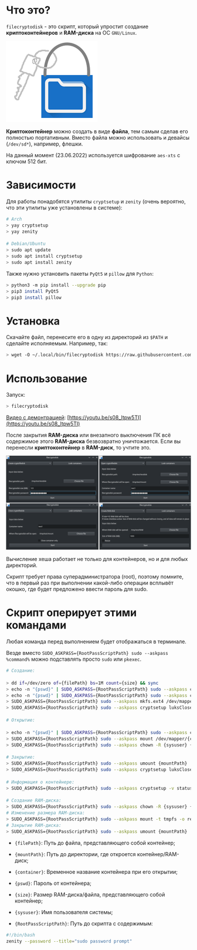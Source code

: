 # Что это?

`filecryptodisk` - это скрипт, который упростит создание **криптоконтейнеров** и **RAM-диска** на ОС `GNU/Linux`.

![](./imgsrc/ico.png)

**Криптоконтейнер** можно создать в виде **файла**, тем самым сделав его полностью портативным. Вместо файла можно использовать и девайсы (`/dev/sd*`), например, флешки.

На данный момент (23.06.2022) используется шифрование `aes-xts` с ключом 512 бит.

# Зависимости

Для работы понадобятся утилиты `cryptsetup` и `zenity` (очень вероятно, что эти утилиты уже установлены в системе):

``` bash
# Arch
> yay cryptsetup
> yay zenity

# Debian/Ubuntu
> sudo apt update
> sudo apt install cryptsetup
> sudo apt install zenity
```

Также нужно установить пакеты `PyQt5` и `pillow` для `Python`:

``` bash
> python3 -m pip install --upgrade pip
> pip3 install PyQt5
> pip3 install pillow
```

# Установка

Скачайте файл, перенесите его в одну из директорий из `$PATH` и сделайте исполняемым. Например, так:

``` bash
> wget -O ~/.local/bin/filecryptodisk https://raw.githubusercontent.com/The220th/filecryptodisk/main/filecryptodisk && chmod u+x ~/.local/bin/filecryptodisk
```

# Использование

Запуск:

``` bash
> filecryptodisk
```

[Видео с демонтрацией](https://youtu.be/s08_ltpw5TI): [https://youtu.be/s08_ltpw5TI](https://youtu.be/s08_ltpw5TI)

После закрытия **RAM-диска** или внезапного выключения ПК всё содержимое этого **RAM-диска** безвозвратно уничтожается. Если вы перенесли **криптоконтейнер** в **RAM-диск**, то учтите это.

![](./imgsrc/example.png)

Вычисление хеша работает не только для контейнеров, но и для любых директорий. 

Скрипт требует права суперадминистратора (root), поэтому помните, что в первый раз при выполнении какой-либо операции всплывёт окошко, где будет предложено ввести пароль для sudo.

# Скрипт оперирует этими командами

Любая команда перед выполнением будет отображаться в терминале.

Везде вместо `SUDO_ASKPASS={RootPassScriptPath} sudo --askpass %command%` можно подставлять просто `sudo` или `pkexec`.

``` bash
# Создание:

> dd if=/dev/zero of={filePath} bs=1M count={size} && sync
> echo -n "{pswd}" | SUDO_ASKPASS={RootPassScriptPath} sudo --askpass cryptsetup luksFormat {filePath} -
> echo -n "{pswd}" | SUDO_ASKPASS={RootPassScriptPath} sudo --askpass cryptsetup luksOpen {filePath} {conRndName} -
> SUDO_ASKPASS={RootPassScriptPath} sudo --askpass mkfs.ext4 /dev/mapper/{conRndName}
> SUDO_ASKPASS={RootPassScriptPath} sudo --askpass cryptsetup luksClose {conRndName}

# Открытие:

> echo -n "{pswd}" | SUDO_ASKPASS={RootPassScriptPath} sudo --askpass cryptsetup luksOpen {filePath} {container} -
> SUDO_ASKPASS={RootPassScriptPath} sudo --askpass mount /dev/mapper/{container} {mountPath}
> SUDO_ASKPASS={RootPassScriptPath} sudo --askpass chown -R {sysuser} {mountPath}

# Закрытие:
> SUDO_ASKPASS={RootPassScriptPath} sudo --askpass umount {mountPath}
> SUDO_ASKPASS={RootPassScriptPath} sudo --askpass cryptsetup luksClose {container}

# Информация о контейнере:
> SUDO_ASKPASS={RootPassScriptPath} sudo --askpass cryptsetup -v status {container}

# Создание RAM-диска:
> SUDO_ASKPASS={RootPassScriptPath} sudo --askpass chown -R {sysuser} {mountPath}
# Изменение размера RAM-диска:
> SUDO_ASKPASS={RootPassScriptPath} sudo --askpass mount -t tmpfs -o remount,size={size}M tmpfs {mountPath}
# Закрытие RAM-диска:
> SUDO_ASKPASS={RootPassScriptPath} sudo --askpass umount {mountPath}
```

- `{filePath}`: Путь до файла, представляющего собой контейнер;

- `{mountPath}`: Путь до директории, где откроется контейнер/RAM-диск;

- `{container}`: Временное название контейнера при его открытии;

- `{pswd}`: Пароль от контейнера;

- `{size}`: Размер RAM-диска/файла, представляющего собой контейнер;

- `{sysuser}`: Имя пользователя системы;

- `{RootPassScriptPath}`: Путь до скрипта с содержимым:

``` bash
#!/bin/bash
zenity --password --title="sudo password prompt"
```